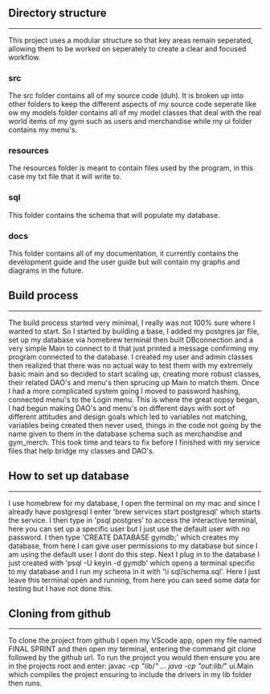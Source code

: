 ## Directory structure
---
This project uses a modular structure so that key areas remain seperated, allowing them to be worked on seperately to create a clear and focused workflow.

### src
The src folder contains all of my source code (duh). It is broken up into other folders to keep the different aspects of my source code seperate like ow my models folder contains all of my model classes that deal with the real world items of my gym such as users and merchandise while my ui folder contains my menu's. 

### resources
The resources folder is meant to contain files used by the program, in this case my txt file that it will write to. 

### sql
This folder contains the schema that will populate my database.

### docs
This folder contains all of my documentation, it currently contains the development guide and the user guide but will contain my graphs and diagrams in the future.


## Build process
---
The build process started very minimal, I really was not 100% sure where I wanted to start. So I started by building a base, I added my postgres jar file, set up my database via homebrew terminal then built DBconnection and a very simple Main to connect to it that just printed a message confirming my program connected to the database. I created my user and admin classes then realized that there was no actual way to test them with my extremely basic main and so decided to start scaling up, creating more robust classes, their related DAO's and menu's then sprucing up Main to match them. Once I had a more complicated system going I moved to password hashing, connected menu's to the Login menu.  This is where the great oopsy began, I had begun making DAO's and menu's on different days with sort of different attitudes and design goals which led to variables not matching, variables being created then never used, things in the code not going by the name given to them in the database schema such as merchandise and gym_merch. This took time and tears to fix before I finished with my service files that help bridge my classes and DAO's. 


## How to set up database
---
I use homebrew for my database, I open the terminal on my mac and since I already have postgresql I enter 'brew services start postgresql' which starts the service. I then type in 'psql postgres' to access the interactive terminal, here you can set up a specific user but I just use the default user with no password. I then type 'CREATE DATABASE gymdb;' which creates my database, from here I can give user permissions to my database but since I am using the default user I dont do this step. Next I plug in to the database I just created with 'psql -U keyin -d gymdb' which opens a terminal specific to my database and I run my schema in it with '\i sql/schema.sql'. Here I just leave this terminal open and running, from here you can seed some data for testing but I have not done this.


## Cloning from github
---
To clone the project from github I open my VScode app, open my file named FINAL SPRINT and then open my terminal, entering the command git clone followed by the github url. To run the project you would then ensure you are in the projects root and enter: javac -cp "lib/*" ...
java -cp "out:lib/*" ui.Main      which compiles the project ensuring to include the drivers in my lib folder then runs. 